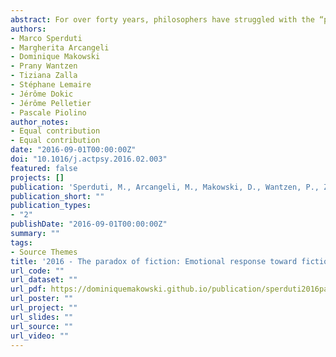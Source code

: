 ```yaml
---
abstract: For over forty years, philosophers have struggled with the “paradox of fiction”, which is the issue of how we can get emotionally involved with fictional characters and events. The few neuroscientific studies investigating the distinction between the processing of real and fictional entities have evidenced that midline cortical structures and lateral fronto-parietal regions are more engaged for real and fictional entities, respectively. Interestingly, the former network is engaged in autobiographical memory retrieval and self-reference, processes that are known to boost emotional reactivity, while the latter underpins emotion regulation. Thus, a possible modulation of the emotional response according to the nature (real or fictional) of the stimulus is conceivable. To test this hypothesis, we presented short emotional (negative and positive) and neutral video as fictional or real. For negative material, we found that subjective emotional experience, but not physiological arousal measured by electrodermal activity, was reduced in the fictional condition. Moreover, the amount of personal memories linked to the scenes counteracted this effect boosting the subjective emotional response. On the contrary, personal memories elicited by the scenes, but not fiction, modulate the emotional response for positive material. These results suggest that when a stimulus triggers a personal memory, the emotional response is less prone to be modulated by contextual factors, and suggest that personal engagement could be responsible for emotional reaction toward fiction. We discuss these results in the emotion regulation framework and underline their implications in informing theoretical accounts of emotion in the neuroscientific domain and the philosophical debate on the paradox of emotional response to fiction.
authors:
- Marco Sperduti
- Margherita Arcangeli
- Dominique Makowski
- Prany Wantzen
- Tiziana Zalla
- Stéphane Lemaire
- Jérôme Dokic
- Jérôme Pelletier
- Pascale Piolino
author_notes:
- Equal contribution
- Equal contribution
date: "2016-09-01T00:00:00Z"
doi: "10.1016/j.actpsy.2016.02.003"
featured: false
projects: []
publication: 'Sperduti, M., Arcangeli, M., Makowski, D., Wantzen, P., Zalla, T., Lemaire, S., ... & Piolino, P. (2016). The paradox of fiction: Emotional response toward fiction and the modulatory role of self-relevance. *Acta psychologica, 165*, 53-59.'
publication_short: ""
publication_types:
- "2"
publishDate: "2016-09-01T00:00:00Z"
summary: ""
tags:
- Source Themes
title: '2016 - The paradox of fiction: Emotional response toward fiction and the modulatory role of self-relevance'
url_code: ""
url_dataset: ""
url_pdf: https://dominiquemakowski.github.io/publication/sperduti2016paradox/sperduti2016paradox.pdf
url_poster: ""
url_project: ""
url_slides: ""
url_source: ""
url_video: ""
---
```

